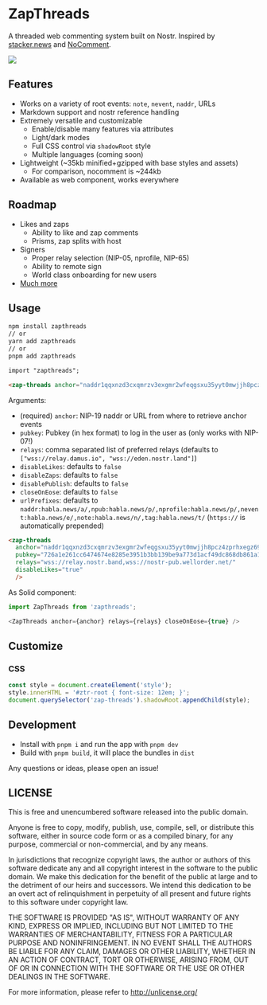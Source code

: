 # ZapThreads

A threaded web commenting system built on Nostr. Inspired by [stacker.news](https://stacker.news) and [NoComment](https://github.com/fiatjaf/nocomment).

![](https://cdn.nostr.build/i/a03024c8ce022f1207196b6efeaec7738e036463da5982795e6fc7b182dbaeb2.png)

## Features

 - Works on a variety of root events: `note`, `nevent`, `naddr`, URLs
 - Markdown support and nostr reference handling
 - Extremely versatile and customizable
   - Enable/disable many features via attributes
   - Light/dark modes
   - Full CSS control via `shadowRoot` style
   - Multiple languages (coming soon)
 - Lightweight (~35kb minified+gzipped with base styles and assets)
   - For comparison, nocomment is ~244kb
 - Available as web component, works everywhere

## Roadmap

 - Likes and zaps
   - Ability to like and zap comments
   - Prisms, zap splits with host
 - Signers
   - Proper relay selection (NIP-05, nprofile, NIP-65)
   - Ability to remote sign
   - World class onboarding for new users
 - [Much more](https://github.com/fr4nzap/zapthreads/issues)

## Usage

```bash
npm install zapthreads
// or
yarn add zapthreads
// or
pnpm add zapthreads
```

```html
import "zapthreads";

<zap-threads anchor="naddr1qqxnzd3cxqmrzv3exgmr2wfeqgsxu35yyt0mwjjh8pcz4zprhxegz69t4wr9t74vk6zne58wzh0waycrqsqqqa28pjfdhz" ... />
```

Arguments:

 - (required) `anchor`: NIP-19 naddr or URL from where to retrieve anchor events
 - `pubkey`: Pubkey (in hex format) to log in the user as (only works with NIP-07!)
 - `relays`: comma separated list of preferred relays (defaults to `["wss://relay.damus.io", "wss://eden.nostr.land"]`)
 - `disableLikes`: defaults to `false`
 - `disableZaps`: defaults to `false`
 - `disablePublish`: defaults to `false`
 - `closeOnEose`: defaults to `false`
 - `urlPrefixes`: defaults to `naddr:habla.news/a/,npub:habla.news/p/,nprofile:habla.news/p/,nevent:habla.news/e/,note:habla.news/n/,tag:habla.news/t/` (`https://` is automatically prepended)

```html
<zap-threads 
  anchor="naddr1qqxnzd3cxqmrzv3exgmr2wfeqgsxu35yyt0mwjjh8pcz4zprhxegz69t4wr9t74vk6zne58wzh0waycrqsqqqa28pjfdhz"
  pubkey="726a1e261cc6474674e8285e3951b3bb139be9a773d1acf49dc868db861a1c11"
  relays="wss://relay.nostr.band,wss://nostr-pub.wellorder.net/"
  disableLikes="true"
  />
```

As Solid component:

```js
import ZapThreads from 'zapthreads';

<ZapThreads anchor={anchor} relays={relays} closeOnEose={true} />
```

## Customize

### CSS

```js
const style = document.createElement('style');
style.innerHTML = '#ztr-root { font-size: 12em; }';
document.querySelector('zap-threads').shadowRoot.appendChild(style);
```

## Development

 - Install with `pnpm i` and run the app with `pnpm dev`
 - Build with `pnpm build`, it will place the bundles in `dist`

Any questions or ideas, please open an issue!

## LICENSE

This is free and unencumbered software released into the public domain.

Anyone is free to copy, modify, publish, use, compile, sell, or
distribute this software, either in source code form or as a compiled
binary, for any purpose, commercial or non-commercial, and by any
means.

In jurisdictions that recognize copyright laws, the author or authors
of this software dedicate any and all copyright interest in the
software to the public domain. We make this dedication for the benefit
of the public at large and to the detriment of our heirs and
successors. We intend this dedication to be an overt act of
relinquishment in perpetuity of all present and future rights to this
software under copyright law.

THE SOFTWARE IS PROVIDED "AS IS", WITHOUT WARRANTY OF ANY KIND,
EXPRESS OR IMPLIED, INCLUDING BUT NOT LIMITED TO THE WARRANTIES OF
MERCHANTABILITY, FITNESS FOR A PARTICULAR PURPOSE AND NONINFRINGEMENT.
IN NO EVENT SHALL THE AUTHORS BE LIABLE FOR ANY CLAIM, DAMAGES OR
OTHER LIABILITY, WHETHER IN AN ACTION OF CONTRACT, TORT OR OTHERWISE,
ARISING FROM, OUT OF OR IN CONNECTION WITH THE SOFTWARE OR THE USE OR
OTHER DEALINGS IN THE SOFTWARE.

For more information, please refer to <http://unlicense.org/>